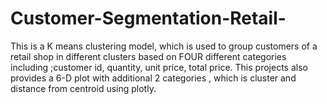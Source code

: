 # Customer-Segmentation-Retail-
This is a K means clustering model, which is used to group customers of a retail shop in different clusters based on FOUR different categories including ;customer id, quantity, unit price, total price. This projects also provides a 6-D plot with additional 2 categories , which is cluster and distance from centroid using plotly.
